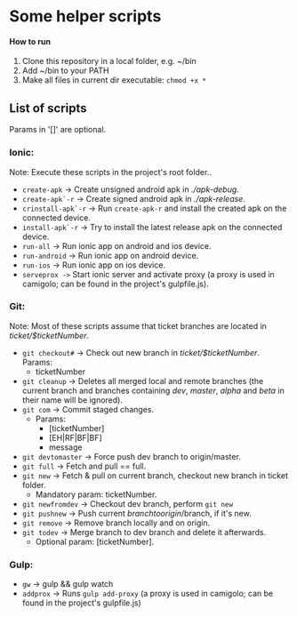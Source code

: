 # Some helper scripts

#### How to run

1. Clone this repository in a local folder, e.g. ~/bin
2. Add ~/bin to your PATH
3. Make all files in current dir executable: ```chmod +x *```

## List of scripts
Params in '[]' are optional.

### Ionic:
Note: Execute these scripts in the project's root folder..
- ```create-apk``` -> Create unsigned android apk in _./apk-debug_.
- ```create-apk`-r``` -> Create signed android apk in _./apk-release_.
- ```crinstall-apk`-r``` -> Run ```create-apk-r``` and install the created apk on the connected device.
- ```install-apk`-r``` -> Try to install the latest release apk on the connected device.
- ```run-all``` -> Run ionic app on android and ios device.
- ```run-android``` -> Run ionic app on android device.
- ```run-ios``` -> Run ionic app on ios device.
- ```serveprox ->``` Start ionic server and activate proxy (a proxy is used in camigolo; can be found in the project's gulpfile.js).

### Git:
Note: Most of these scripts assume that ticket branches are located in _ticket/$ticketNumber_.

- ```git checkout#``` -> Check out new branch in _ticket/$ticketNumber_. Params:
    - ticketNumber
- ```git cleanup``` -> Deletes all merged local and remote branches (the current branch and branches containing _dev_, _master_, _alpha_ and _beta_ in their name will be ignored).
- ```git com``` -> Commit staged changes.
    - Params:
        - [ticketNumber]
        - [EH|RF|BF|BF]
        - message
- ```git devtomaster``` -> Force push dev branch to origin/master.
- ```git full``` -> Fetch and pull == full.
- ```git new``` -> Fetch & pull on current branch, checkout new branch in ticket folder.
    - Mandatory param: ticketNumber.
- ```git newfromdev``` -> Checkout dev branch, perform ```git new```
- ```git pushnew``` -> Push current $branch to origin/$branch, if it's new.
- ```git remove``` -> Remove branch locally and on origin.
- ```git todev``` -> Merge branch to dev branch and delete it afterwards.
    - Optional param: [ticketNumber].

### Gulp:
- ```gw``` -> gulp && gulp watch
- ```addprox``` -> Runs ```gulp add-proxy``` (a proxy is used in camigolo; can be found in the project's gulpfile.js)


